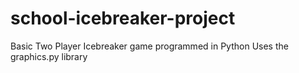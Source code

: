 # school-icebreaker-project
Basic Two Player Icebreaker game programmed in Python
Uses the graphics.py library
